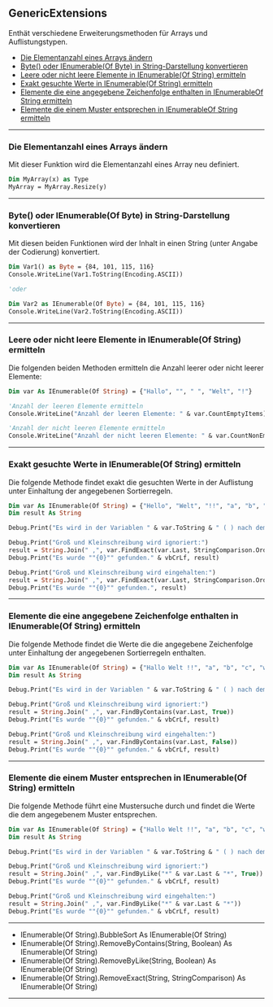 ﻿## GenericExtensions

Enthät verschiedene Erweiterungsmethoden für Arrays und Auflistungstypen.

- [Die Elementanzahl eines Arrays ändern](GenericExtensions.md#die-elementanzahl-eines-arrays-ändern)
- [Byte() oder IEnumerable(Of Byte) in String-Darstellung konvertieren](GenericExtensions.md#Byte-oder-IEnumerableOf-Byte-in-String-Darstellung-konvertieren)
- [Leere oder nicht leere Elemente in IEnumerable(Of String) ermitteln](GenericExtensions.md#Leere-oder-nicht-leere-Elemente-in-IEnumerableOf-String-ermitteln)
- [Exakt gesuchte Werte in IEnumerable(Of String) ermitteln](GenericExtensions.md#Exakt-gesuchte-Werte-in-IEnumerableOf-String-ermitteln)
- [Elemente die eine angegebene Zeichenfolge enthalten in IEnumerableOf String ermitteln](GenericExtensions.md#Elemente-die-eine-angegebene-Zeichenfolge-enthalten-in-IEnumerableOf-String-ermitteln)
- [Elemente die einem Muster entsprechen in IEnumerableOf String ermitteln](GenericExtensions.md#Elemente-die-einem-Muster-entsprechen-in-IEnumerableOf-String-ermitteln)


---


### Die Elementanzahl eines Arrays ändern

Mit dieser Funktion wird die Elementanzahl eines Array neu definiert.

```vb
Dim MyArray(x) as Type
MyArray = MyArray.Resize(y)
```

---


### Byte() oder IEnumerable(Of Byte) in String-Darstellung konvertieren

Mit diesen beiden Funktionen wird der Inhalt in einen String 
(unter Angabe der Codierung) konvertiert.

```vb
Dim Var1() as Byte = {84, 101, 115, 116}
Console.WriteLine(Var1.ToString(Encoding.ASCII))

'oder

Dim Var2 as IEnumerable(Of Byte) = {84, 101, 115, 116}
Console.WriteLine(Var2.ToString(Encoding.ASCII))
```

---


### Leere oder nicht leere Elemente in IEnumerable(Of String) ermitteln


Die folgenden beiden Methoden ermitteln die Anzahl leerer oder nicht leerer Elemente:


```vb
Dim var As IEnumerable(Of String) = {"Hallo", "", " ", "Welt", "!"}

'Anzahl der leeren Elemente ermitteln
Console.WriteLine("Anzahl der leeren Elemente: " & var.CountEmptyItems)

'Anzahl der nicht leeren Elemente ermitteln
Console.WriteLine("Anzahl der nicht leeren Elemente: " & var.CountNonEmptyItems)
```

---


### Exakt gesuchte Werte in IEnumerable(Of String) ermitteln

Die folgende Methode findet exakt die gesuchten Werte in der Auflistung unter Einhaltung 
der angegebenen Sortierregeln.


```vb
Dim var As IEnumerable(Of String) = {"Hello", "Welt", "!!", "a", "b", "c", "welt"}
Dim result As String

Debug.Print("Es wird in der Variablen " & var.ToString & " ( ) nach dem Begriff """ & var.Last & """ gesucht ..." & vbCrLf)

Debug.Print("Groß und Kleinschreibung wird ignoriert:")
result = String.Join(" ,", var.FindExact(var.Last, StringComparison.OrdinalIgnoreCase))
Debug.Print("Es wurde ""{0}"" gefunden." & vbCrLf, result)

Debug.Print("Groß und Kleinschreibung wird eingehalten:")
result = String.Join(" ,", var.FindExact(var.Last, StringComparison.Ordinal))
Debug.Print("Es wurde ""{0}"" gefunden.", result)
```

---


### Elemente die eine angegebene Zeichenfolge enthalten in IEnumerable(Of String) ermitteln

Die folgende Methode findet die Werte die die angegebene Zeichenfolge unter Einhaltung 
der angegebenen Sortierregeln enthalten.


```vb
Dim var As IEnumerable(Of String) = {"Hallo Welt !!", "a", "b", "c", "welt"}
Dim result As String

Debug.Print("Es wird in der Variablen " & var.ToString & " ( ) nach dem Begriff """ & var.Last & """ gesucht ..." & vbCrLf)

Debug.Print("Groß und Kleinschreibung wird ignoriert:")
result = String.Join(" ,", var.FindByContains(var.Last, True))
Debug.Print("Es wurde ""{0}"" gefunden." & vbCrLf, result)

Debug.Print("Groß und Kleinschreibung wird eingehalten:")
result = String.Join(" ,", var.FindByContains(var.Last, False))
Debug.Print("Es wurde ""{0}"" gefunden." & vbCrLf, result)
```


---


### Elemente die einem Muster entsprechen in IEnumerable(Of String) ermitteln

Die folgende Methode führt eine Mustersuche durch und findet 
die Werte die dem angegebenem Muster entsprechen.


```vb
Dim var As IEnumerable(Of String) = {"Hallo Welt !!", "a", "b", "c", "welt"}
Dim result As String

Debug.Print("Es wird in der Variablen " & var.ToString & " ( ) nach dem Begriff """ & "*" & var.Last & "*" & """ gesucht ..." & vbCrLf)

Debug.Print("Groß und Kleinschreibung wird ignoriert:")
result = String.Join(" ,", var.FindByLike("*" & var.Last & "*", True))
Debug.Print("Es wurde ""{0}"" gefunden." & vbCrLf, result)

Debug.Print("Groß und Kleinschreibung wird eingehalten:")
result = String.Join(" ,", var.FindByLike("*" & var.Last & "*"))
Debug.Print("Es wurde ""{0}"" gefunden." & vbCrLf, result)
```


---






   - IEnumerable(Of String).BubbleSort As IEnumerable(Of String)
   - IEnumerable(Of String).RemoveByContains(String, Boolean) As IEnumerable(Of String)
   - IEnumerable(Of String).RemoveByLike(String, Boolean) As IEnumerable(Of String)
   - IEnumerable(Of String).RemoveExact(String, StringComparison) As IEnumerable(Of String)



---



